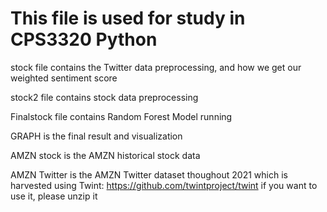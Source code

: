 # This file is used for study in CPS3320 Python

stock file contains the Twitter data preprocessing, and how we get our weighted sentiment score

stock2 file contains stock data preprocessing

Finalstock file contains Random Forest Model running 

GRAPH is the final result and visualization

AMZN stock is the AMZN historical stock data

AMZN Twitter is the AMZN Twitter dataset thoughout 2021 which is harvested using Twint:
https://github.com/twintproject/twint
if you want to use it, please unzip it
